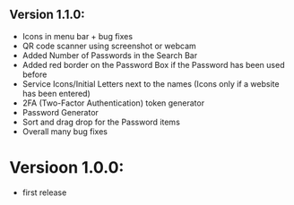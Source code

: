 ## Version 1.1.0:

- Icons in menu bar + bug fixes
- QR code scanner using screenshot or webcam
- Added Number of Passwords in the Search Bar
- Added red border on the Password Box if the Password has been used before
- Service Icons/Initial Letters next to the names (Icons only if a website has been entered)
- 2FA (Two-Factor Authentication) token generator
- Password Generator
- Sort and drag drop for the Password items
- Overall many bug fixes

# Versioon 1.0.0:
- first release
